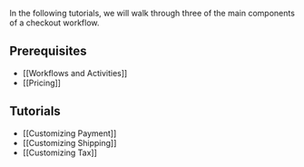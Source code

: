 In the following tutorials, we will walk through three of the main components of a checkout workflow.

## Prerequisites

- [[Workflows and Activities]]
- [[Pricing]]

## Tutorials

- [[Customizing Payment]]
- [[Customizing Shipping]]
- [[Customizing Tax]]